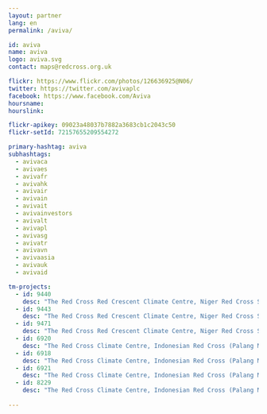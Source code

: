 ```yaml
---
layout: partner
lang: en
permalink: /aviva/

id: aviva
name: aviva
logo: aviva.svg
contact: maps@redcross.org.uk

flickr: https://www.flickr.com/photos/126636925@N06/
twitter: https://twitter.com/avivaplc
facebook: https://www.facebook.com/Aviva
hoursname:
hourslink:

flickr-apikey: 09023a48037b7882a3683cb1c2043c50
flickr-setId: 72157655209554272

primary-hashtag: aviva
subhashtags:
  - avivaca
  - avivaes
  - avivafr
  - avivahk
  - avivair
  - avivain
  - avivait
  - avivainvestors
  - avivalt
  - avivapl
  - avivasg
  - avivatr
  - avivavn
  - avivaasia
  - avivauk
  - avivaid

tm-projects:
  - id: 9440
    desc: "The Red Cross Red Crescent Climate Centre, Niger Red Cross Society and the French Red Cross are implementing a project to build the resilience of agro-pastoral communities in the Zinder region, Niger against food insecurity and nutrition crisis from Drought. The data contributed will be used to assist in forecasting future disaster impacts, by knowing in advance where is likely to be impacted and its exposure and vulnerability. The information will help implementation of early action activities in response to a forecasted drought, before it occurs, contributing to reduce risk, prepare for effective response and ultimately to strengthen community resilience."
  - id: 9443
    desc: "The Red Cross Red Crescent Climate Centre, Niger Red Cross Society and the French Red Cross are implementing a project to build the resilience of agro-pastoral communities in the Zinder region, Niger against food insecurity and nutrition crisis from Drought. The data contributed will be used to assist in forecasting future disaster impacts, by knowing in advance where is likely to be impacted and its exposure and vulnerability. The information will help implementation of early action activities in response to a forecasted drought, before it occurs, contributing to reduce risk, prepare for effective response and ultimately to strengthen community resilience."
  - id: 9471
    desc: "The Red Cross Red Crescent Climate Centre, Niger Red Cross Society and the French Red Cross are implementing a project to build the resilience of agro-pastoral communities in the Zinder region, Niger against food insecurity and nutrition crisis from Drought. The data contributed will be used to assist in forecasting future disaster impacts, by knowing in advance where is likely to be impacted and its exposure and vulnerability. The information will help implementation of early action activities in response to a forecasted drought, before it occurs, contributing to reduce risk, prepare for effective response and ultimately to strengthen community resilience."    
  - id: 6920
    desc: "The Red Cross Climate Centre, Indonesian Red Cross (Palang Merah Indonesia/PMI), IFRC, British Red Cross and Australian Red Cross are implementing a programme where the data contributed will be used by the Red Cross to assist in forecasting future disaster impacts, by knowing in advance what is likely to be impacted and its exposure and vulnerability. The information will help implementation of early action activities to take place before a disaster strikes, contributing to reduce risk, prepare for effective response and ultimately to strengthen community resilience."  
  - id: 6918
    desc: "The Red Cross Climate Centre, Indonesian Red Cross (Palang Merah Indonesia/PMI), IFRC, British Red Cross and Australian Red Cross are implementing a programme where the data contributed will be used by the Red Cross to assist in forecasting future disaster impacts, by knowing in advance what is likely to be impacted and its exposure and vulnerability. The information will help implementation of early action activities to take place before a disaster strikes, contributing to reduce risk, prepare for effective response and ultimately to strengthen community resilience."
  - id: 6921
    desc: "The Red Cross Climate Centre, Indonesian Red Cross (Palang Merah Indonesia/PMI), IFRC, British Red Cross and Australian Red Cross are implementing a programme where the data contributed will be used by the Red Cross to assist in forecasting future disaster impacts, by knowing in advance what is likely to be impacted and its exposure and vulnerability. The information will help implementation of early action activities to take place before a disaster strikes, contributing to reduce risk, prepare for effective response and ultimately to strengthen community resilience."    
  - id: 8229
    desc: "The Red Cross Climate Centre, Indonesian Red Cross (Palang Merah Indonesia/PMI), IFRC, British Red Cross and Australian Red Cross are implementing a programme where the data contributed will be used by the Red Cross to assist in forecasting future disaster impacts, by knowing in advance what is likely to be impacted and its exposure and vulnerability. The information will help implementation of early action activities to take place before a disaster strikes, contributing to reduce risk, prepare for effective response and ultimately to strengthen community resilience."    
    
---
```


